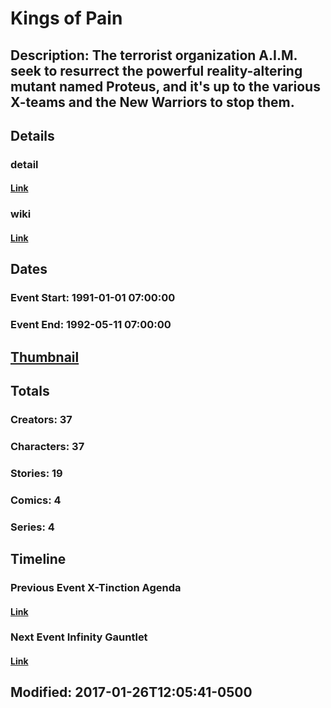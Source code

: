 # Kings of Pain
## Description: The terrorist organization A.I.M. seek to resurrect the powerful reality-altering mutant named Proteus, and it's up to the various X-teams and the New Warriors to stop them.
## Details
### detail
#### [Link](http://marvel.com/comics/events/32/kings_of_pain?utm_campaign=apiRef&utm_source=225578a89fc76f3d20fbffda5d17a88d)
### wiki
#### [Link](http://marvel.com/universe/Kings_of_Pain?utm_campaign=apiRef&utm_source=225578a89fc76f3d20fbffda5d17a88d)
## Dates
### Event Start: 1991-01-01 07:00:00
### Event End: 1992-05-11 07:00:00
## [Thumbnail](http://i.annihil.us/u/prod/marvel/i/mg/d/60/51c9e88b7fbd9.jpg)
## Totals
### Creators: 37
### Characters: 37
### Stories: 19
### Comics: 4
### Series: 4
## Timeline
### Previous Event X-Tinction Agenda
#### [Link](http://gateway.marvel.com/v1/public/events/280)
### Next Event Infinity Gauntlet
#### [Link](http://gateway.marvel.com/v1/public/events/253)
## Modified: 2017-01-26T12:05:41-0500